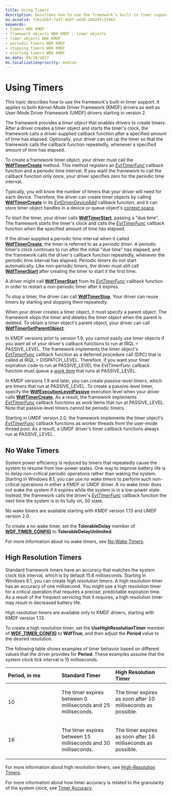 ```yaml
---
title: Using Timers
description: Describes how to use the framework's built-in timer support. Applies to both KMDF drivers as well as UMDF drivers starting in version 2.
ms.assetid: f3bca5bf-fa5f-4b8f-ad28-26d29fc33963
keywords:
- timers WDK KMDF
- framework objects WDK KMDF , timer objects
- timer objects WDK KMDF
- periodic timers WDK KMDF
- stopping timers WDK KMDF
- starting timers WDK KMDF
ms.date: 04/20/2017
ms.localizationpriority: medium
---
```


# Using Timers


This topic describes how to use the framework's built-in timer support. It applies to both Kernel-Mode Driver Framework (KMDF) drivers as well as User-Mode Driver Framework (UMDF) drivers starting in version 2.

The framework provides a *timer object* that enables drivers to create timers. After a driver creates a timer object and starts the timer's clock, the framework calls a driver-supplied callback function after a specified amount of time has elapsed. Optionally, your driver can set up the timer so that the framework calls the callback function repeatedly, whenever a specified amount of time has elapsed.

To create a framework timer object, your driver must call the [**WdfTimerCreate**](/windows-hardware/drivers/ddi/wdftimer/nf-wdftimer-wdftimercreate) method. This method registers an [*EvtTimerFunc*](/windows-hardware/drivers/ddi/wdftimer/nc-wdftimer-evt_wdf_timer) callback function and a periodic time interval. If you want the framework to call the callback function only once, your driver specifies zero for the periodic time interval.

Typically, you will know the number of timers that your driver will need for each device. Therefore, the driver can create timer objects by calling [**WdfTimerCreate**](/windows-hardware/drivers/ddi/wdftimer/nf-wdftimer-wdftimercreate) in its [*EvtDriverDeviceAdd*](/windows-hardware/drivers/ddi/wdfdriver/nc-wdfdriver-evt_wdf_driver_device_add) callback function, and it can store timer object handles in a device or queue object's [context space](framework-object-context-space.md).

To start the timer, your driver calls [**WdfTimerStart**](/windows-hardware/drivers/ddi/wdftimer/nf-wdftimer-wdftimerstart), passing a "due time". The framework starts the timer's clock and calls the [*EvtTimerFunc*](/windows-hardware/drivers/ddi/wdftimer/nc-wdftimer-evt_wdf_timer) callback function when the specified amount of time has elapsed.

If the driver supplied a periodic time interval when it called [**WdfTimerCreate**](/windows-hardware/drivers/ddi/wdftimer/nf-wdftimer-wdftimercreate), the timer is referred to as a *periodic timer*. A periodic timer's clock continues to run after the initial "due time" has elapsed, and the framework calls the driver's callback function repeatedly, whenever the periodic time interval has elapsed. Periodic timers do not start automatically. Like non-periodic timers, the driver must still call [**WdfTimerStart**](/windows-hardware/drivers/ddi/wdftimer/nf-wdftimer-wdftimerstart) after creating the timer to start it the first time.

A driver might call [**WdfTimerStart**](/windows-hardware/drivers/ddi/wdftimer/nf-wdftimer-wdftimerstart) from its [*EvtTimerFunc*](/windows-hardware/drivers/ddi/wdftimer/nc-wdftimer-evt_wdf_timer) callback function in order to restart a non-periodic timer after it expires.

To stop a timer, the driver can call [**WdfTimerStop**](/windows-hardware/drivers/ddi/wdftimer/nf-wdftimer-wdftimerstop). Your driver can reuse timers by starting and stopping them repeatedly.

When your driver creates a timer object, it must specify a parent object. The framework stops the timer and deletes the timer object when the parent is deleted. To obtain a timer object's parent object, your driver can call [**WdfTimerGetParentObject**](/windows-hardware/drivers/ddi/wdftimer/nf-wdftimer-wdftimergetparentobject).

In KMDF versions prior to version 1.9, you cannot easily use timer objects if you want all of your driver's callback functions to run at IRQL = PASSIVE\_LEVEL. The framework implements the timer object's [*EvtTimerFunc*](/windows-hardware/drivers/ddi/wdftimer/nc-wdftimer-evt_wdf_timer) callback function as a deferred procedure call (DPC) that is called at IRQL = DISPATCH\_LEVEL. Therefore, if you want your timer expiration code to run at PASSIVE\_LEVEL the *EvtTimerFunc* callback function must queue a [work item](using-framework-work-items.md) that runs at PASSIVE\_LEVEL.

In KMDF versions 1.9 and later, you can create *passive-level timers*, which are timers that run at PASSIVE\_LEVEL. To create a passive-level timer, specify the [**WdfExecutionLevelPassive**](/windows-hardware/drivers/ddi/wdfobject/ne-wdfobject-_wdf_execution_level) execution level when your driver calls [**WdfTimerCreate**](/windows-hardware/drivers/ddi/wdftimer/nf-wdftimer-wdftimercreate). As a result, the framework implements [*EvtTimerFunc*](/windows-hardware/drivers/ddi/wdftimer/nc-wdftimer-evt_wdf_timer) callback functions as work items that run at PASSIVE\_LEVEL. Note that passive-level timers cannot be periodic timers.

Starting in UMDF version 2.0, the framework implements the timer object's [*EvtTimerFunc*](/windows-hardware/drivers/ddi/wdftimer/nc-wdftimer-evt_wdf_timer) callback functions as worker threads from the user-mode thread pool. As a result, a UMDF driver's timer callback functions always run at PASSIVE\_LEVEL.

## No Wake Timers


System power efficiency is reduced by timers that repeatedly cause the system to resume from low-power states. One way to improve battery life is to delay non-critical periodic operations rather than waking the system. Starting in Windows 8.1, you can use *no wake timers* to perform such non-critical operations in either a KMDF or UMDF driver. A no wake timer does not wake the system if it expires while the system is in a low-power state. Instead, the framework calls the driver's [*EvtTimerFunc*](/windows-hardware/drivers/ddi/wdftimer/nc-wdftimer-evt_wdf_timer) callback function the next time the system is in its fully on, S0 state.

No wake timers are available starting with KMDF version 1.13 and UMDF version 2.0.

To create a no wake timer, set the **TolerableDelay** member of [**WDF\_TIMER\_CONFIG**](/windows-hardware/drivers/ddi/wdftimer/ns-wdftimer-_wdf_timer_config) to **TolerableDelayUnlimited**.

For more information about no wake timers, see [No-Wake Timers](../kernel/no-wake-timers.md).

## High Resolution Timers


Standard framework timers have an accuracy that matches the system clock tick interval, which is by default 15.6 milliseconds. Starting in Windows 8.1, you can create *high resolution timers*. A high resolution timer has an accuracy of one millisecond. You might use a high resolution timer for a critical operation that requires a precise, predictable expiration time. As a result of the frequent servicing that it requires, a high resolution timer may result in decreased battery life.

High resolution timers are available only to KMDF drivers, starting with KMDF version 1.13.

To create a high resolution timer, set the **UseHighResolutionTimer** member of [**WDF\_TIMER\_CONFIG**](/windows-hardware/drivers/ddi/wdftimer/ns-wdftimer-_wdf_timer_config) to **WdfTrue**, and then adjust the **Period** value to the desired resolution.

The following table shows examples of timer behavior based on different values that the driver provides for **Period**. These examples assume that the system clock tick interval is 15 milliseconds.

<table>
<colgroup>
<col width="33%" />
<col width="33%" />
<col width="33%" />
</colgroup>
<thead>
<tr class="header">
<th align="left">Period, in ms</th>
<th align="left">Standard Timer</th>
<th align="left">High Resolution Timer</th>
</tr>
</thead>
<tbody>
<tr class="odd">
<td align="left"><p>10</p></td>
<td align="left"><p>The timer expires between 0 milliseconds and 25 milliseconds.</p></td>
<td align="left"><p>The timer expires as soon after 10 milliseconds as possible.</p></td>
</tr>
<tr class="even">
<td align="left"><p>16</p></td>
<td align="left"><p>The timer expires between 15 milliseconds and 30 milliseconds.</p></td>
<td align="left"><p>The timer expires as soon after 16 milliseconds as possible.</p></td>
</tr>
</tbody>
</table>

 

For more information about high resolution timers, see [High-Resolution Timers](../kernel/high-resolution-timers.md).

For more information about how timer accuracy is related to the granularity of the system clock, see [Timer Accuracy](../kernel/timer-accuracy.md).

 

